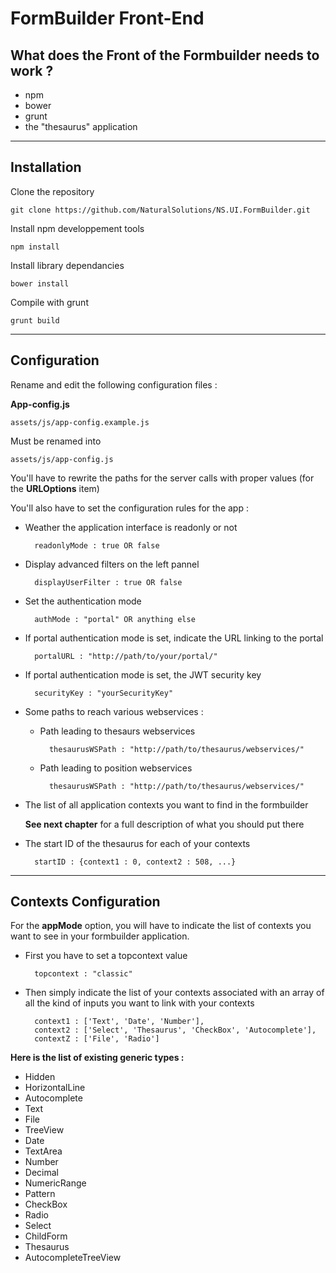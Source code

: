 # FormBuilder Front-End

What does the Front of the Formbuilder needs to work ?
-----

- npm
- bower
- grunt
- the "thesaurus" application


--------------------------------------------------
Installation
-----

Clone the repository

	git clone https://github.com/NaturalSolutions/NS.UI.FormBuilder.git

Install npm developpement tools

    npm install

Install library dependancies

    bower install

Compile with grunt

	grunt build


--------------------------------------------------
Configuration
-----

Rename and edit the following configuration files :

**App-config.js**

	assets/js/app-config.example.js

Must be renamed into

	assets/js/app-config.js
	
You'll have to rewrite the paths for the server calls with proper values (for the **URLOptions** item)

You'll also have to set the configuration rules for the app :

- Weather the application interface is readonly or not
		
		readonlyMode : true OR false

- Display advanced filters on the left pannel

		displayUserFilter : true OR false
		
- Set the authentication mode

		authMode : "portal" OR anything else
		
- If portal authentication mode is set, indicate the URL linking to the portal

		portalURL : "http://path/to/your/portal/"

- If portal authentication mode is set, the JWT security key 

		securityKey : "yourSecurityKey"
		
- Some paths to reach various webservices :

	- Path leading to thesaurs webservices
		
			thesaurusWSPath : "http://path/to/thesaurus/webservices/"
			
	- Path leading to position webservices
		
			thesaurusWSPath : "http://path/to/thesaurus/webservices/"
		

- The list of all application contexts you want to find in the formbuilder

	**See next chapter** for a full description of what you should put there

- The start ID of the thesaurus for each of your contexts

		startID : {context1 : 0, context2 : 508, ...}


--------------------------------------------------
Contexts Configuration
-----

For the **appMode** option, you will have to indicate the list of contexts you want to see in your formbuilder application.

- First you have to set a topcontext value

		topcontext : "classic"

- Then simply indicate the list of your contexts associated with an array of all the kind of inputs you want to link with your contexts 

		context1 : ['Text', 'Date', 'Number'],
		context2 : ['Select', 'Thesaurus', 'CheckBox', 'Autocomplete'],
		contextZ : ['File', 'Radio']


**Here is the list of existing generic types :**

- Hidden
- HorizontalLine
- Autocomplete
- Text
- File
- TreeView
- Date
- TextArea
- Number
- Decimal
- NumericRange
- Pattern
- CheckBox
- Radio
- Select
- ChildForm
- Thesaurus
- AutocompleteTreeView
